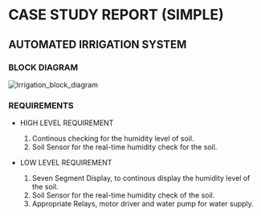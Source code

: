 # CASE STUDY REPORT (SIMPLE)

## AUTOMATED IRRIGATION SYSTEM

### BLOCK DIAGRAM 

![Irrigation_block_diagram](https://user-images.githubusercontent.com/98866279/154787958-b4e64e0f-571f-4f27-aa6a-0fc8c2f9479e.jpg)

### REQUIREMENTS
* HIGH LEVEL REQUIREMENT

   1. Continous checking for the humidity level of soil.
   2. Soil Sensor for the real-time humidity check for the soil.
   
* LOW LEVEL REQUIREMENT
  
  1.  Seven Segment Display, to continous display the humidity level of the soil.
  2.  Soil Sensor for the real-time humidity check of the soil.
  3.  Appropriate Relays, motor driver and water pump for water supply.
  
 



